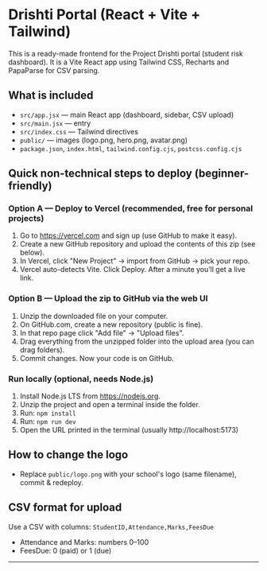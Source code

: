 # Drishti Portal (React + Vite + Tailwind)

This is a ready-made frontend for the Project Drishti portal (student risk dashboard).
It is a Vite React app using Tailwind CSS, Recharts and PapaParse for CSV parsing.

## What is included
- `src/app.jsx` — main React app (dashboard, sidebar, CSV upload)
- `src/main.jsx` — entry
- `src/index.css` — Tailwind directives
- `public/` — images (logo.png, hero.png, avatar.png)
- `package.json`, `index.html`, `tailwind.config.cjs`, `postcss.config.cjs`

## Quick non-technical steps to deploy (beginner-friendly)

### Option A — Deploy to Vercel (recommended, free for personal projects)
1. Go to https://vercel.com and sign up (use GitHub to make it easy).
2. Create a new GitHub repository and upload the contents of this zip (see below).
3. In Vercel, click "New Project" → import from GitHub → pick your repo.
4. Vercel auto-detects Vite. Click Deploy. After a minute you’ll get a live link.

### Option B — Upload the zip to GitHub via the web UI
1. Unzip the downloaded file on your computer.
2. On GitHub.com, create a new repository (public is fine).
3. In that repo page click "Add file" → "Upload files".
4. Drag everything from the unzipped folder into the upload area (you can drag folders).
5. Commit changes. Now your code is on GitHub.

### Run locally (optional, needs Node.js)
1. Install Node.js LTS from https://nodejs.org.
2. Unzip the project and open a terminal inside the folder.
3. Run: `npm install`
4. Run: `npm run dev`
5. Open the URL printed in the terminal (usually http://localhost:5173)

## How to change the logo
- Replace `public/logo.png` with your school's logo (same filename), commit & redeploy.

## CSV format for upload
Use a CSV with columns: `StudentID,Attendance,Marks,FeesDue`
- Attendance and Marks: numbers 0–100
- FeesDue: 0 (paid) or 1 (due)

----
